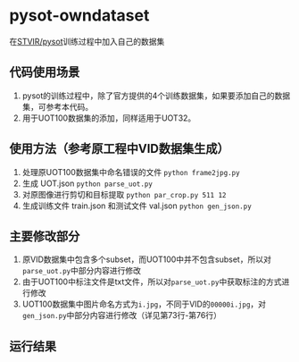 # pysot-owndataset  
在[STVIR/pysot](https://github.com/STVIR/pysot)训练过程中加入自己的数据集  

## 代码使用场景  
1. pysot的训练过程中，除了官方提供的4个训练数据集，如果要添加自己的数据集，可参考本代码。  
2. 用于UOT100数据集的添加，同样适用于UOT32。

## 使用方法（参考原工程中VID数据集生成）  
1. 处理原UOT100数据集中命名错误的文件 `python frame2jpg.py`
2. 生成 UOT.json  `python parse_uot.py`
3. 对原图像进行剪切和目标提取 `python par_crop.py 511 12`
4. 生成训练文件 train.json 和测试文件 val.json `python gen_json.py`

## 主要修改部分  
1. 原VID数据集中包含多个subset，而UOT100中并不包含subset，所以对`parse_uot.py`中部分内容进行修改
2. 由于UOT100中标注文件是txt文件，所以对`parse_uot.py`中获取标注的方式进行修改
3. UOT100数据集中图片命名方式为`i.jpg`，不同于VID的`00000i.jpg`，对`gen_json.py`中部分内容进行修改（详见第73行-第76行）

## 运行结果  

